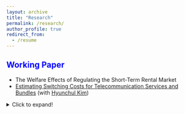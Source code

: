 ```yaml
---
layout: archive
title: "Research"
permalink: /research/
author_profile: true
redirect_from:
  - /resume
---
```




<span style="color:blue">Working Paper</span>
---
* The Welfare Effects of Regulating the Short-Term Rental Market
* [Estimating Switching Costs for Telecommunication Services and Bundles](https://papers.ssrn.com/sol3/papers.cfm?abstract_id=3787321) (with [Hyunchul Kim](https://hyunkimecon.github.io/)) 

<details>
  <summary>Click to expand!</summary>

<span style="color:blue">Work in Progress</span>
---
*  A Structural Estimation of Cartel Formation: Detecting Unobserved Cartels in Canned Tuna Market
